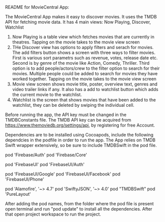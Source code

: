 README for MovieCentral App:

The MovieCentral App makes it easy to discover movies. It uses the TMDB API for fetching movie data. 
It has 4 main views:
Now Playing, Discover, Watchlist
1) Now Playing is a table view which fetches movies that are currently in theatres.
Tapping on the movie takes to the movie view screen
2) THe Discover view has options to apply filters and serach for movies.
The add filters button shows a screen with three ways to filter movies.
First is various sort parametrs such as revenue, votes, release date etc.
Second is by genre of the movie like Action, Comedy, Thriller.
Third option is to add people/actors/crew to the filter option to search for their movies. Multiple people could be added to search for movies they have worked together.
Tapping on the movie takes to the movie view screen
3) Movie view screen shows movie title, poster, overview text, genres and video trailer links if any. It also has a add to watchlist button which adds the current movie to the watchlist.
4) Watchlist is the screen that shows movies that have been added to the watchlist, they can be deleted by swiping the individual cell.

Before running the app, the API key must be changed in the TMDBConstants file. The TMDB API key can be acquired from  https://www.themoviedb.org/settings/api, by registering for free Account.

Dependencies are to be installed using Cocoapods, include the following dependcies in the podfile in order to run the app. The App relies on TMDB Swift wrapper extensively, so be sure to include TMDBSwift in the pod file.

pod 'Firebase/Auth'
pod 'Firebase/Core'

pod 'FirebaseUI'
pod 'FirebaseUI/Auth'

pod 'FirebaseUI/Google'
pod 'FirebaseUI/Facebook'
pod 'FirebaseUI/Phone'

pod 'Alamofire', '~> 4.7'
pod 'SwiftyJSON', '~> 4.0'
pod "TMDBSwift"
pod 'PureLayout'

After adding the pod names, from the folder where the pod file is present open terminal and run "pod update" to install all the dependencies. After that open project workspace to run the project.
